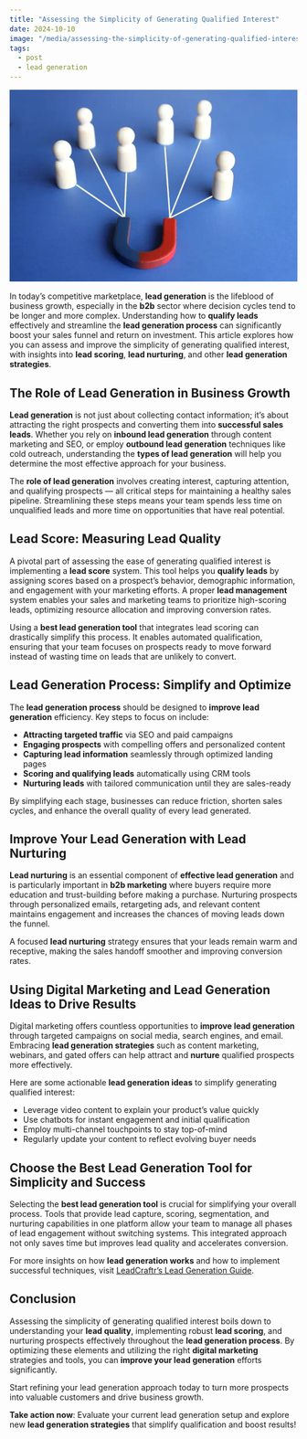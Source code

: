 ```yaml
---
title: "Assessing the Simplicity of Generating Qualified Interest"
date: 2024-10-10
image: "/media/assessing-the-simplicity-of-generating-qualified-interest.webp"
tags:
  - post
  - lead generation
---
```


![Assessing the Simplicity of Generating Qualified Interest](/media/assessing-the-simplicity-of-generating-qualified-interest.webp)

In today’s competitive marketplace, **lead generation** is the lifeblood of business growth, especially in the **b2b** sector where decision cycles tend to be longer and more complex. Understanding how to **qualify leads** effectively and streamline the **lead generation process** can significantly boost your sales funnel and return on investment. This article explores how you can assess and improve the simplicity of generating qualified interest, with insights into **lead scoring**, **lead nurturing**, and other **lead generation strategies**.

## The Role of Lead Generation in Business Growth

**Lead generation** is not just about collecting contact information; it’s about attracting the right prospects and converting them into **successful sales leads**. Whether you rely on **inbound lead generation** through content marketing and SEO, or employ **outbound lead generation** techniques like cold outreach, understanding the **types of lead generation** will help you determine the most effective approach for your business.

The **role of lead generation** involves creating interest, capturing attention, and qualifying prospects — all critical steps for maintaining a healthy sales pipeline. Streamlining these steps means your team spends less time on unqualified leads and more time on opportunities that have real potential.

## Lead Score: Measuring Lead Quality 

A pivotal part of assessing the ease of generating qualified interest is implementing a **lead score** system. This tool helps you **qualify leads** by assigning scores based on a prospect’s behavior, demographic information, and engagement with your marketing efforts. A proper **lead management** system enables your sales and marketing teams to prioritize high-scoring leads, optimizing resource allocation and improving conversion rates.

Using a **best lead generation tool** that integrates lead scoring can drastically simplify this process. It enables automated qualification, ensuring that your team focuses on prospects ready to move forward instead of wasting time on leads that are unlikely to convert.

## Lead Generation Process: Simplify and Optimize

The **lead generation process** should be designed to **improve lead generation** efficiency. Key steps to focus on include:

- **Attracting targeted traffic** via SEO and paid campaigns
- **Engaging prospects** with compelling offers and personalized content
- **Capturing lead information** seamlessly through optimized landing pages
- **Scoring and qualifying leads** automatically using CRM tools
- **Nurturing leads** with tailored communication until they are sales-ready

By simplifying each stage, businesses can reduce friction, shorten sales cycles, and enhance the overall quality of every lead generated.

## Improve Your Lead Generation with Lead Nurturing 

**Lead nurturing** is an essential component of **effective lead generation** and is particularly important in **b2b marketing** where buyers require more education and trust-building before making a purchase. Nurturing prospects through personalized emails, retargeting ads, and relevant content maintains engagement and increases the chances of moving leads down the funnel.

A focused **lead nurturing** strategy ensures that your leads remain warm and receptive, making the sales handoff smoother and improving conversion rates.

## Using Digital Marketing and Lead Generation Ideas to Drive Results

Digital marketing offers countless opportunities to **improve lead generation** through targeted campaigns on social media, search engines, and email. Embracing **lead generation strategies** such as content marketing, webinars, and gated offers can help attract and **nurture** qualified prospects more effectively.

Here are some actionable **lead generation ideas** to simplify generating qualified interest:

- Leverage video content to explain your product’s value quickly
- Use chatbots for instant engagement and initial qualification
- Employ multi-channel touchpoints to stay top-of-mind
- Regularly update your content to reflect evolving buyer needs

## Choose the Best Lead Generation Tool for Simplicity and Success

Selecting the **best lead generation tool** is crucial for simplifying your overall process. Tools that provide lead capture, scoring, segmentation, and nurturing capabilities in one platform allow your team to manage all phases of lead engagement without switching systems. This integrated approach not only saves time but improves lead quality and accelerates conversion.

For more insights on how **lead generation works** and how to implement successful techniques, visit [LeadCraftr’s Lead Generation Guide](https://leadcraftr.com/posts/lead-generation/).

## Conclusion

Assessing the simplicity of generating qualified interest boils down to understanding your **lead quality**, implementing robust **lead scoring**, and nurturing prospects effectively throughout the **lead generation process**. By optimizing these elements and utilizing the right **digital marketing** strategies and tools, you can **improve your lead generation** efforts significantly.

Start refining your lead generation approach today to turn more prospects into valuable customers and drive business growth.

**Take action now**: Evaluate your current lead generation setup and explore new **lead generation strategies** that simplify qualification and boost results!
